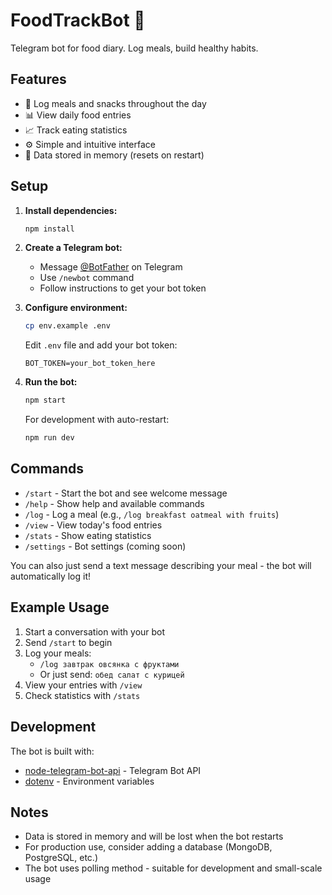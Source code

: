# FoodTrackBot 🍎

Telegram bot for food diary. Log meals, build healthy habits.

## Features

- 📝 Log meals and snacks throughout the day
- 📊 View daily food entries
- 📈 Track eating statistics
- ⚙️ Simple and intuitive interface
- 💾 Data stored in memory (resets on restart)

## Setup

1. **Install dependencies:**

   ```bash
   npm install
   ```

2. **Create a Telegram bot:**

   - Message [@BotFather](https://t.me/BotFather) on Telegram
   - Use `/newbot` command
   - Follow instructions to get your bot token

3. **Configure environment:**

   ```bash
   cp env.example .env
   ```

   Edit `.env` file and add your bot token:

   ```
   BOT_TOKEN=your_bot_token_here
   ```

4. **Run the bot:**

   ```bash
   npm start
   ```

   For development with auto-restart:

   ```bash
   npm run dev
   ```

## Commands

- `/start` - Start the bot and see welcome message
- `/help` - Show help and available commands
- `/log` - Log a meal (e.g., `/log breakfast oatmeal with fruits`)
- `/view` - View today's food entries
- `/stats` - Show eating statistics
- `/settings` - Bot settings (coming soon)

You can also just send a text message describing your meal - the bot will automatically log it!

## Example Usage

1. Start a conversation with your bot
2. Send `/start` to begin
3. Log your meals:
   - `/log завтрак овсянка с фруктами`
   - Or just send: `обед салат с курицей`
4. View your entries with `/view`
5. Check statistics with `/stats`

## Development

The bot is built with:

- [node-telegram-bot-api](https://github.com/yagop/node-telegram-bot-api) - Telegram Bot API
- [dotenv](https://github.com/motdotla/dotenv) - Environment variables

## Notes

- Data is stored in memory and will be lost when the bot restarts
- For production use, consider adding a database (MongoDB, PostgreSQL, etc.)
- The bot uses polling method - suitable for development and small-scale usage
